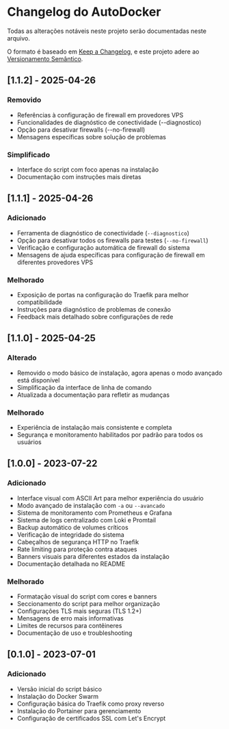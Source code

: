 # Changelog do AutoDocker

Todas as alterações notáveis neste projeto serão documentadas neste arquivo.

O formato é baseado em [Keep a Changelog](https://keepachangelog.com/pt-BR/1.0.0/),
e este projeto adere ao [Versionamento Semântico](https://semver.org/lang/pt-BR/spec/v2.0.0.html).

## [1.1.2] - 2025-04-26

### Removido
- Referências à configuração de firewall em provedores VPS
- Funcionalidades de diagnóstico de conectividade (--diagnostico)
- Opção para desativar firewalls (--no-firewall)
- Mensagens específicas sobre solução de problemas

### Simplificado
- Interface do script com foco apenas na instalação
- Documentação com instruções mais diretas

## [1.1.1] - 2025-04-26

### Adicionado
- Ferramenta de diagnóstico de conectividade (`--diagnostico`)
- Opção para desativar todos os firewalls para testes (`--no-firewall`)
- Verificação e configuração automática de firewall do sistema
- Mensagens de ajuda específicas para configuração de firewall em diferentes provedores VPS

### Melhorado
- Exposição de portas na configuração do Traefik para melhor compatibilidade
- Instruções para diagnóstico de problemas de conexão
- Feedback mais detalhado sobre configurações de rede

## [1.1.0] - 2025-04-25

### Alterado
- Removido o modo básico de instalação, agora apenas o modo avançado está disponível
- Simplificação da interface de linha de comando
- Atualizada a documentação para refletir as mudanças

### Melhorado
- Experiência de instalação mais consistente e completa
- Segurança e monitoramento habilitados por padrão para todos os usuários

## [1.0.0] - 2023-07-22

### Adicionado
- Interface visual com ASCII Art para melhor experiência do usuário
- Modo avançado de instalação com `-a` ou `--avancado`
- Sistema de monitoramento com Prometheus e Grafana
- Sistema de logs centralizado com Loki e Promtail
- Backup automático de volumes críticos
- Verificação de integridade do sistema
- Cabeçalhos de segurança HTTP no Traefik
- Rate limiting para proteção contra ataques
- Banners visuais para diferentes estados da instalação
- Documentação detalhada no README

### Melhorado
- Formatação visual do script com cores e banners
- Seccionamento do script para melhor organização
- Configurações TLS mais seguras (TLS 1.2+)
- Mensagens de erro mais informativas
- Limites de recursos para contêineres
- Documentação de uso e troubleshooting

## [0.1.0] - 2023-07-01

### Adicionado
- Versão inicial do script básico
- Instalação do Docker Swarm
- Configuração básica do Traefik como proxy reverso
- Instalação do Portainer para gerenciamento
- Configuração de certificados SSL com Let's Encrypt 